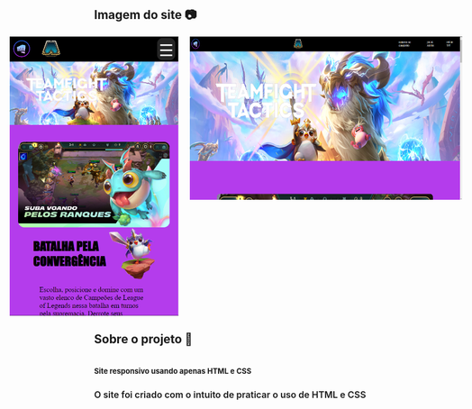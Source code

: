 ## Imagem do site 📷
<div style="display: flex; justify-content: center; margin: 10px;">
    <img src="imagens/exemplo-1.png" alt="exemplo do site no celular" style="width: 300px; margin-right: 10px;">
    <img src="imagens/exemplo-2.png" alt="exemplo do site no computador" style="width: 500px; height:290px; margin-left: 10px;">
</div>

## Sobre o projeto 📖
<div style="display: flex; justify-content: center; flex-direction: column;">
    <h1 style="font-weight: bolder; font-style: normal; font-size: small;">Site responsivo usando apenas HTML e CSS</h1>
    <p style="font-weight: 600; font-style: normal; font-size: medium;">
        O site foi criado com o intuito de praticar o uso de HTML e CSS
    </p>
</div>

